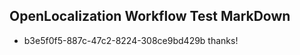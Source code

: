 ## OpenLocalization Workflow Test MarkDown
* b3e5f0f5-887c-47c2-8224-308ce9bd429b thanks!

<!--HONumber=Aug16_HO3-->


